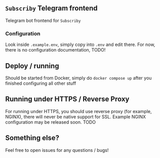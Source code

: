 ## `Subscriby` Telegram frontend

Telegram bot frontend for `Subscriby`

### Configuration

Look inside `.example.env`, simply copy into `.env` and edit there. For now, there is no configuration documentation, TODO!

## Deploy / running

Should be started from Docker, simply do `docker compose up` after you finished configuring all other stuff

## Running under HTTPS / Reverse Proxy

For running under HTTPS, you should use reverse proxy (for example, NGINX), there will never be native support for SSL. Example NGINX configuration may be released soon. TODO

## Something else?

Feel free to open issues for any questions / bugs!
